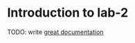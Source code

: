 # Introduction to lab-2

TODO: write [great documentation](http://jacobian.org/writing/great-documentation/what-to-write/)
